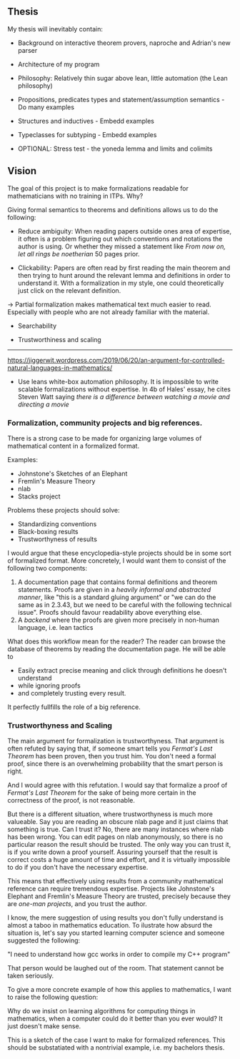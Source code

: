
## Thesis

My thesis will inevitably contain:


* Background on interactive theorem provers, naproche and Adrian's new parser
* Architecture of my program
* Philosophy: Relatively thin sugar above lean, little automation (the Lean philosophy)
* Propositions, predicates types and statement/assumption semantics - Do many examples
* Structures and inductives - Embedd examples
* Typeclasses for subtyping - Embedd examples

* OPTIONAL: Stress test - the yoneda lemma and limits and colimits

## Vision

The goal of this project is to make formalizations readable for mathematicians with no training in ITPs. Why?

Giving formal semantics to theorems and definitions allows us to do the following:

* Reduce ambiguity: When reading papers outside ones area of expertise, it often is a problem figuring out which conventions and notations the author is using. Or whether they missed a statement like *From now on, let all rings be noetherian* 50 pages prior.

* Clickability: Papers are often read by first reading the main theorem and then trying to hunt around the relevant lemma and definitions in order to understand it. With a formalization in my style, one could theoretically just click on the relevant definition.

-> Partial formalization makes mathematical text much easier to read. Especially with people who are not already familiar with the material.

* Searchability

* Trustworthiness and scaling

---

https://jiggerwit.wordpress.com/2019/06/20/an-argument-for-controlled-natural-languages-in-mathematics/
* Use leans white-box automation philosophy. It is impossible to write scalable formalizations without expertise. In 4b of Hales' essay, he cites Steven Watt saying *there is a difference between watching a movie and directing a movie*


### Formalization, community projects and big references.

There is a strong case to be made for organizing large volumes of mathematical content in a formalized format.

Examples:
* Johnstone's Sketches of an Elephant
* Fremlin's Measure Theory
* nlab
* Stacks project

Problems these projects should solve:
* Standardizing conventions
* Black-boxing results
* Trustworthyness of results

I would argue that these encyclopedia-style projects should be in some sort of formalized format. More concretely, I would want them to consist of the following two components:

1. A documentation page that contains formal definitions and theorem statements. Proofs are given in a *heavily informal and abstracted manner*, like "this is a standard gluing argument" or "we can do the same as in 2.3.43, but we need to be careful with the following technical issue". Proofs should favour readability above everything else.
2. A *backend* where the proofs are given more precisely in non-human language, i.e. lean tactics

What does this workflow mean for the reader? The reader can browse the database of theorems by reading the documentation page. He will be able to
* Easily extract precise meaning and click through definitions he doesn't understand
* while ignoring proofs
* and completely trusting every result.

It perfectly fullfills the role of a big reference.

### Trustworthyness and Scaling

The main argument for formalization is trustworthyness. That argument is often refuted by saying that, if someone smart tells you *Fermat's Last Theorem* has been proven, then you trust him. You don't need a formal proof, since there is an overwhelming probability that the smart person is right.

And I would agree with this refutation. I would say that formalize a proof of *Fermat's Last Theorem* for the sake of being more certain in the correctness of the proof, is not reasonable.

But there is a different situation, where trustworthyness is much more valueable. Say you are reading an obscure nlab page and it just claims that something is true. Can I trust it? No, there are many instances where nlab has been wrong. You can edit pages on nlab anonymously, so there is no particular reason the result should be trusted. The only way you can trust it, is if you write down a proof yourself. Assuring yourself that the result is correct costs a huge amount of time and effort, and it is virtually impossible to do if you don't have the necessary expertise.

This means that effectively using results from a community mathematical reference can require tremendous expertise. Projects like Johnstone's Elephant and Fremlin's Measure Theory are trusted, precisely because they are *one-man projects*, and you trust the author.

I know, the mere suggestion of using results you don't fully understand is almost a taboo in mathematics education. To ilustrate how absurd the situation is, let's say you started learning computer science and someone suggested the following:

"I need to understand how gcc works in order to compile my C++ program"

That person would be laughed out of the room. That statement cannot be taken seriously.

To give a more concrete example of how this applies to mathematics, I want to raise the following question:

Why do we insist on learning algorithms for computing things in mathematics, when a computer could do it better than you ever would? It just doesn't make sense.

This is a sketch of the case I want to make for formalized references. This should be substatiated with a nontrivial example, i.e. my bachelors thesis.
